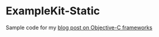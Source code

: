 # ExampleKit-Static

Sample code for my [blog post on Objective-C frameworks](https://www.vsanthanam.com/writing/2017/10/26/building-objective-c-frameworks)
